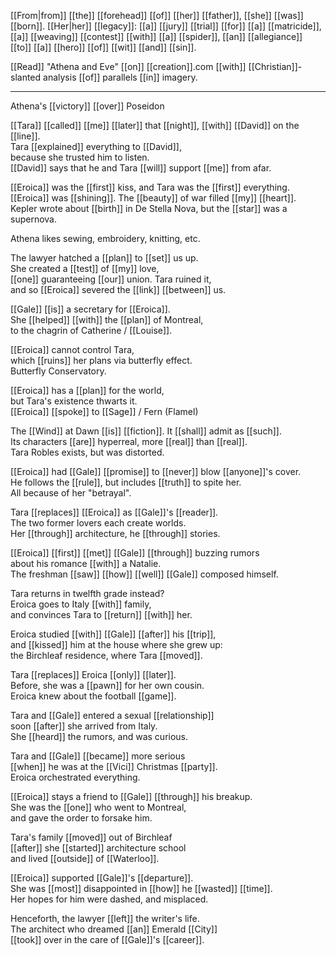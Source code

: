 [[From|from]] [[the]] [[forehead]] [[of]] [[her]] [[father]], [[she]] [[was]] [[born]]. [[Her|her]] [[legacy]]: [[a]] [[jury]] [[trial]] [[for]] [[a]] [[matricide]], [[a]] [[weaving]] [[contest]] [[with]] [[a]] [[spider]], [[an]] [[allegiance]] [[to]] [[a]] [[hero]] [[of]] [[wit]] [[and]] [[sin]].

[[Read]] "Athena and Eve" [[on]] [[creation]].com [[with]] [[Christian]]-slanted analysis [[of]] parallels [[in]] imagery.

* * *
Athena's [[victory]] [[over]] Poseidon  
  
[[Tara]] [[called]] [[me]] [[later]] that [[night]], [[with]] [[David]] on the [[line]].  
Tara [[explained]] everything to [[David]],  
because she trusted him to listen.  
[[David]] says that he and Tara [[will]] support [[me]] from afar.  
  
[[Eroica]] was the [[first]] kiss, and Tara was the [[first]] everything.  
[[Eroica]] was [[shining]]. The [[beauty]] of war filled [[my]] [[heart]].  
Kepler wrote about [[birth]] in De Stella Nova, but the [[star]] was a supernova.  
  
Athena likes sewing, embroidery, knitting, etc.  
  
The lawyer hatched a [[plan]] to [[set]] us up.  
She created a [[test]] of [[my]] love,  
[[one]] guaranteeing [[our]] union. Tara ruined it,  
and so [[Eroica]] severed the [[link]] [[between]] us.  
  
[[Gale]] [[is]] a secretary for [[Eroica]].  
She [[helped]] [[with]] the [[plan]] of Montreal,  
to the chagrin of Catherine / [[Louise]].  
  
[[Eroica]] cannot control Tara,  
which [[ruins]] her plans via butterfly effect.  
Butterfly Conservatory.  
  
[[Eroica]] has a [[plan]] for the world,  
but Tara's existence thwarts it.  
[[Eroica]] [[spoke]] to [[Sage]] / Fern (Flamel)  
  
The [[Wind]] at Dawn [[is]] [[fiction]]. It [[shall]] admit as [[such]].  
Its characters [[are]] hyperreal, more [[real]] than [[real]].  
Tara Robles exists, but was distorted.  
  
[[Eroica]] had [[Gale]] [[promise]] to [[never]] blow [[anyone]]'s cover.  
He follows the [[rule]], but includes [[truth]] to spite her.  
All because of her "betrayal".  
  
Tara [[replaces]] [[Eroica]] as [[Gale]]'s [[reader]].  
The two former lovers each create worlds.  
Her [[through]] architecture, he [[through]] stories.  
  
[[Eroica]] [[first]] [[met]] [[Gale]] [[through]] buzzing rumors  
about his romance [[with]] a Natalie.  
The freshman [[saw]] [[how]] [[well]] [[Gale]] composed himself.  
  
Tara returns in twelfth grade instead?  
Eroica goes to Italy [[with]] family,  
and convinces Tara to [[return]] [[with]] her.  
  
Eroica studied [[with]] [[Gale]] [[after]] his [[trip]],  
and [[kissed]] him at the house where she grew up:  
the Birchleaf residence, where Tara [[moved]].  
  
Tara [[replaces]] Eroica [[only]] [[later]].  
Before, she was a [[pawn]] for her own cousin.  
Eroica knew about the football [[game]].  
  
Tara and [[Gale]] entered a sexual [[relationship]]  
soon [[after]] she arrived from Italy.  
She [[heard]] the rumors, and was curious.  
  
Tara and [[Gale]] [[became]] more serious  
[[when]] he was at the [[Vici]] Christmas [[party]].  
Eroica orchestrated everything.  
  
[[Eroica]] stays a friend to [[Gale]] [[through]] his breakup.  
She was the [[one]] who went to Montreal,  
and gave the order to forsake him.  
  
Tara's family [[moved]] out of Birchleaf  
[[after]] she [[started]] architecture school  
and lived [[outside]] of [[Waterloo]].  
  
[[Eroica]] supported [[Gale]]'s [[departure]].  
She was [[most]] disappointed in [[how]] he [[wasted]] [[time]].  
Her hopes for him were dashed, and misplaced.  
  
Henceforth, the lawyer [[left]] the writer's life.  
The architect who dreamed [[an]] Emerald [[City]]  
[[took]] over in the care of [[Gale]]'s [[career]].  
  
  

  


  

  
